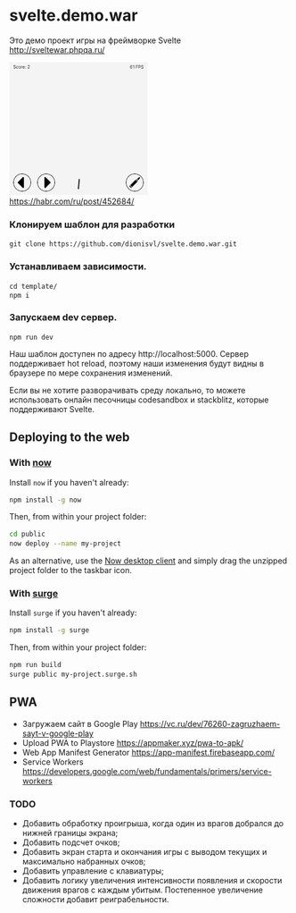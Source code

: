 # svelte.demo.war

Это демо проект игры на фреймворке Svelte   
http://sveltewar.phpqa.ru/

![](readme.gif)  
https://habr.com/ru/post/452684/
### Клонируем шаблон для разработки

```
git clone https://github.com/dionisvl/svelte.demo.war.git
```

### Устанавливаем зависимости.

```
cd template/
npm i
```


### Запускаем dev сервер.

```
npm run dev
```

Наш шаблон доступен по адресу
http://localhost:5000. Сервер поддерживает hot reload, поэтому наши изменения будут видны в браузере по мере сохранения изменений.

Если вы не хотите разворачивать среду локально, то можете использовать онлайн песочницы codesandbox и stackblitz, которые поддерживают Svelte.



## Deploying to the web

### With [now](https://zeit.co/now)

Install `now` if you haven't already:

```bash
npm install -g now
```

Then, from within your project folder:

```bash
cd public
now deploy --name my-project
```

As an alternative, use the [Now desktop client](https://zeit.co/download) and simply drag the unzipped project folder to the taskbar icon.

### With [surge](https://surge.sh/)

Install `surge` if you haven't already:

```bash
npm install -g surge
```

Then, from within your project folder:

```bash
npm run build
surge public my-project.surge.sh
```


## PWA
- Загружаем сайт в Google Play https://vc.ru/dev/76260-zagruzhaem-sayt-v-google-play
- Upload PWA to Playstore https://appmaker.xyz/pwa-to-apk/
- Web App Manifest Generator https://app-manifest.firebaseapp.com/
- Service Workers https://developers.google.com/web/fundamentals/primers/service-workers

### TODO
- Добавить обработку проигрыша, когда один из врагов добрался до нижней границы экрана;
- Добавить подсчет очков;
- Добавить экран старта и окончания игры с выводом текущих и максимально набранных очков;
- Добавить управление с клавиатуры;
- Добавить логику увеличения интенсивности появления и скорости движения врагов с каждым убитым. Постепенное увеличение сложности добавит реиграбельности.
